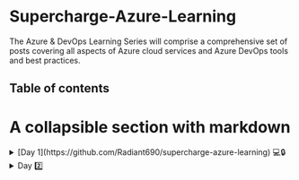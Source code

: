 # Supercharge-Azure-Learning
The Azure &amp; DevOps Learning Series will comprise a comprehensive set of posts covering all aspects of Azure cloud services and Azure DevOps tools and best practices. 

## Table of contents
# A collapsible section with markdown
<details>
  <summary>[Day 1](https://github.com/Radiant690/supercharge-azure-learning) 💻🔒</summary>
  
  ## Heading
  1. A numbered
  2. list
     * With some
     * Sub bullets
</details>

<details>
  <summary>Day 2️⃣ </summary>
  
  ## Heading
  1. A numbered
  2. list
     * With some
     * Sub bullets
</details>